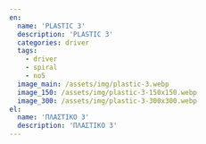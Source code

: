 ```yaml
---
en:
  name: 'PLASTIC 3'
  description: 'PLASTIC 3'
  categories: driver
  tags:
    - driver
    - spiral
    - no5
  image_main: /assets/img/plastic-3.webp
  image_150: /assets/img/plastic-3-150x150.webp
  image_300: /assets/img/plastic-3-300x300.webp
el:
  name: 'ΠΛΑΣΤΙΚΟ 3'
  description: 'ΠΛΑΣΤΙΚΟ 3'
---
```

